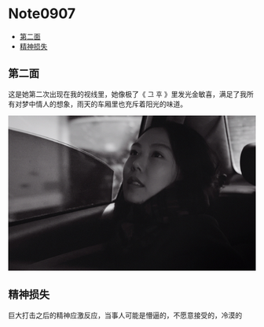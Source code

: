 # Note0907


<!-- MarkdownTOC -->

- [第二面](#第二面)
- [精神损失](#精神损失)

<!-- /MarkdownTOC -->





## 第二面

这是她第二次出现在我的视线里，她像极了《 그 후 》里发光金敏喜，满足了我所有对梦中情人的想象，雨天的车厢里也充斥着阳光的味道。


[![the_day_after](./image/the_day_after.jpg)](https://www.bilibili.com/video/av14458579/)



## 精神损失

巨大打击之后的精神应激反应，当事人可能是懵逼的，不愿意接受的，冷漠的
